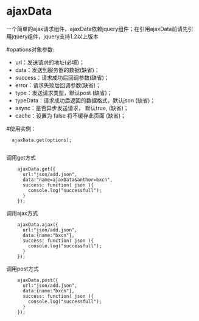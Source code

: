 ajaxData
=======================
一个简单的ajax请求组件，ajaxData依赖jquery组件；在引用ajaxData前请先引用jquery组件，jquery支持1.2以上版本

#opations对象参数:
 * url：发送请求的地址(必填)；
 * data：发送到服务器的数据(缺省)；
 * success：请求成功后回调参数(缺省)；
 * error：请求失败后回调参数(缺省)；
 * type：发送请求类型，默认post (缺省)；
 * typeData：请求成功后返回的数据格式，默认json (缺省)；
 * async：是否异步发送请求， 默认true, (缺省)；
 * cache：设置为 false 将不缓存此页面 (缺省)；

#使用实例：

```
  ajaxData.get(options);
  
```
  
调用get方式
```
    ajaxData.get({
      url:"json/add.json",
      data:"name=ajaxData&anthor=bxcn",
      success: function( json ){
        console.log("successfull");
      }
    });
```
调用ajax方式
```
    ajaxData.ajax({
      url:"json/add.json",
      data:{name:"bxcn"},
      success: function( json ){
        console.log("successfull");
      }
    });
```
调用post方式
```
    ajaxData.post({
      url:"json/add.json",
      data:{name:"bxcn"},
      success: function( json ){
        console.log("successfull");
      }
    });
```





